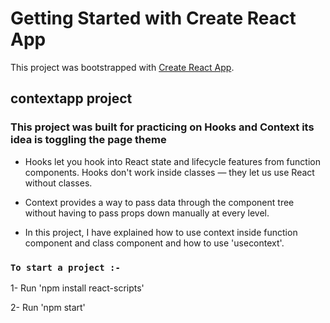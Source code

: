 # Getting Started with Create React App

This project was bootstrapped with [Create React App](https://github.com/facebook/create-react-app).

## contextapp project

### This project was built for practicing on Hooks and Context its idea is toggling the page theme

- Hooks let you hook into React state and lifecycle features from function components. Hooks don't work inside classes — they let us use React without classes.

- Context provides a way to pass data through the component tree without having to pass props down manually at every level.
-  In this project, I have explained how to use context inside function component and class component and how to use 'usecontext'.


### `To start a project :-` 

1- Run 'npm install react-scripts'

2- Run 'npm start'

